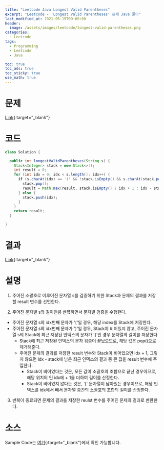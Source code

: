 ```yaml
---
title: "Leetcode Java Longest Valid Parentheses"
excerpt: "Leetcode - 'Longest Valid Parentheses' 문제 Java 풀이"
last_modified_at: 2021-05-15T09:00:00
header:
  image: /assets/images/leetcode/longest-valid-parentheses.png
categories:
  - Leetcode
tags:
  - Programming
  - Leetcode
  - Java

toc: true
toc_ads: true
toc_sticky: true
use_math: true
---
```

# 문제
[Link](https://leetcode.com/problems/longest-valid-parentheses/){:target="_blank"}

# 코드
```java
class Solution {

  public int longestValidParentheses(String s) {
    Stack<Integer> stack = new Stack<>();
    int result = 0;
    for (int idx = 0; idx < s.length(); idx++) {
      if (s.charAt(idx) == ')' && !stack.isEmpty() && s.charAt(stack.peek()) == '(') {
        stack.pop();
        result = Math.max(result, stack.isEmpty() ? idx + 1 : idx - stack.peek());
      } else {
        stack.push(idx);
      }
    }
    return result;
  }

}
```

# 결과
[Link](https://leetcode.com/submissions/detail/493237946/){:target="_blank"}

# 설명
1. 주어진 소괄호로 이루어진 문자열 s를 검증하기 위한 Stack과 문제의 결과를 저장할 result 변수를 선언한다.

2. 주어진 문자열 s의 길이만큼 반복하면서 문자열 검증을 수행한다.
- 주어진 문자열 s의 idx번째 문자가 '('일 경우, 해당 index를 Stack에 저장한다.
- 주어진 문자열 s의 idx번째 문자가 ')'일 경우, Stack이 비어있지 않고, 주어진 문자열 s의 Stack에 최근 저장된 인덱스의 문자가 '('인 경우 문자열의 길이를 저장한다.
  - Stack에 최근 저장된 인덱스의 문자 검증이 끝났으므로, 해당 값은 pop()으로 제거해준다.
  - 주어진 문제의 결과를 저장한 result 변수와 Stack이 비어있으면 idx + 1, 그렇지 않으면 idx - stack에 남은 최근 인덱스의 결과 중 큰 값을 result 변수에 주입한다.
    - Stack이 비어있다는 것은, 모든 값이 소괄호의 조합으로 끝난 경우이므로, 해당 위치의 인 idx에 + 1을 더하여 길이를 산정한다.
    - Stack이 비어있지 않다는 것은, '(' 문자열이 남아있는 경우이므로, 해당 인덱스를 idx에서 빼서 문자열 중간의 소괄호의 조합의 길이를 산정한다.

3. 반복이 종료되면 문제의 결과를 저장한 reulst 변수를 주어진 문제의 결과로 반환한다.

# 소스
Sample Code는 [여기](https://github.com/GracefulSoul/leetcode/blob/master/src/main/java/gracefulsoul/problems/LongestValidParentheses.java){:target="_blank"}에서 확인 가능합니다.